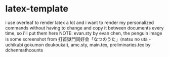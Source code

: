 # latex-template
i use overleaf to render latex a lot and i want to render my personalized commands without having to change and copy it between documents every time, so i'll put them here
NOTE: evan.sty by evan chen, the penguin image is some screenshot from 打首獄門同好会「なつのうた」(natsu no uta - uchikubi gokumon doukoukai), amc.sty, main.tex, preliminaries.tex by dchenmathcounts
